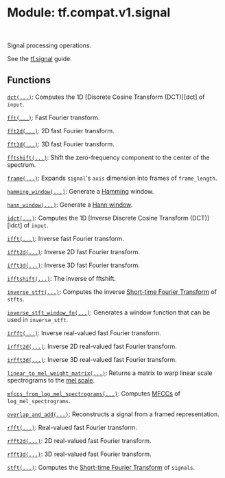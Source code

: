 <div itemscope itemtype="http://developers.google.com/ReferenceObject">
<meta itemprop="name" content="tf.compat.v1.signal" />
<meta itemprop="path" content="Stable" />
</div>

# Module: tf.compat.v1.signal


<table class="tfo-notebook-buttons tfo-api" align="left">
</table>



Signal processing operations.


See the [tf.signal](https://tensorflow.org/api_guides/python/contrib.signal)
guide.


[hamming]: https://en.wikipedia.org/wiki/Window_function#Hamming_window
[hann]: https://en.wikipedia.org/wiki/Window_function#Hann_window
[mel]: https://en.wikipedia.org/wiki/Mel_scale
[mfcc]: https://en.wikipedia.org/wiki/Mel-frequency_cepstrum
[stft]: https://en.wikipedia.org/wiki/Short-time_Fourier_transform

## Functions

[`dct(...)`](../../../tf/signal/dct.md): Computes the 1D [Discrete Cosine Transform (DCT)][dct] of `input`.

[`fft(...)`](../../../tf/signal/fft.md): Fast Fourier transform.

[`fft2d(...)`](../../../tf/signal/fft2d.md): 2D fast Fourier transform.

[`fft3d(...)`](../../../tf/signal/fft3d.md): 3D fast Fourier transform.

[`fftshift(...)`](../../../tf/signal/fftshift.md): Shift the zero-frequency component to the center of the spectrum.

[`frame(...)`](../../../tf/signal/frame.md): Expands `signal`'s `axis` dimension into frames of `frame_length`.

[`hamming_window(...)`](../../../tf/signal/hamming_window.md): Generate a [Hamming][hamming] window.

[`hann_window(...)`](../../../tf/signal/hann_window.md): Generate a [Hann window][hann].

[`idct(...)`](../../../tf/signal/idct.md): Computes the 1D [Inverse Discrete Cosine Transform (DCT)][idct] of `input`.

[`ifft(...)`](../../../tf/signal/ifft.md): Inverse fast Fourier transform.

[`ifft2d(...)`](../../../tf/signal/ifft2d.md): Inverse 2D fast Fourier transform.

[`ifft3d(...)`](../../../tf/signal/ifft3d.md): Inverse 3D fast Fourier transform.

[`ifftshift(...)`](../../../tf/signal/ifftshift.md): The inverse of fftshift.

[`inverse_stft(...)`](../../../tf/signal/inverse_stft.md): Computes the inverse [Short-time Fourier Transform][stft] of `stfts`.

[`inverse_stft_window_fn(...)`](../../../tf/signal/inverse_stft_window_fn.md): Generates a window function that can be used in `inverse_stft`.

[`irfft(...)`](../../../tf/signal/irfft.md): Inverse real-valued fast Fourier transform.

[`irfft2d(...)`](../../../tf/signal/irfft2d.md): Inverse 2D real-valued fast Fourier transform.

[`irfft3d(...)`](../../../tf/signal/irfft3d.md): Inverse 3D real-valued fast Fourier transform.

[`linear_to_mel_weight_matrix(...)`](../../../tf/signal/linear_to_mel_weight_matrix.md): Returns a matrix to warp linear scale spectrograms to the [mel scale][mel].

[`mfccs_from_log_mel_spectrograms(...)`](../../../tf/signal/mfccs_from_log_mel_spectrograms.md): Computes [MFCCs][mfcc] of `log_mel_spectrograms`.

[`overlap_and_add(...)`](../../../tf/signal/overlap_and_add.md): Reconstructs a signal from a framed representation.

[`rfft(...)`](../../../tf/signal/rfft.md): Real-valued fast Fourier transform.

[`rfft2d(...)`](../../../tf/signal/rfft2d.md): 2D real-valued fast Fourier transform.

[`rfft3d(...)`](../../../tf/signal/rfft3d.md): 3D real-valued fast Fourier transform.

[`stft(...)`](../../../tf/signal/stft.md): Computes the [Short-time Fourier Transform][stft] of `signals`.



